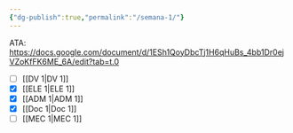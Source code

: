 ```yaml
---
{"dg-publish":true,"permalink":"/semana-1/"}
---
```


ATA: https://docs.google.com/document/d/1ESh1QoyDbcTj1H6qHuBs_4bb1Dr0ejVZoKfFK6ME_6A/edit?tab=t.0
- [ ] [[DV 1\|DV 1]]
- [x] [[ELE 1\|ELE 1]]
- [x] [[ADM 1\|ADM 1]]
- [x] [[Doc 1\|Doc 1]]
- [ ] [[MEC 1\|MEC 1]]